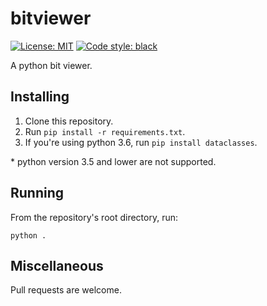 # bitviewer

[![License: MIT](https://img.shields.io/badge/License-MIT-yellow.svg)](https://opensource.org/licenses/MIT)
[![Code style: black](https://img.shields.io/badge/code%20style-black-000000.svg)](https://github.com/psf/black)

A python bit viewer.

## Installing
1. Clone this repository.
2. Run `pip install -r requirements.txt`.
3. If you're using python 3.6, run `pip install dataclasses`.

\* python version 3.5 and lower are not supported.

## Running
From the repository's root directory, run:
```
python .
```

## Miscellaneous
Pull requests are welcome.
